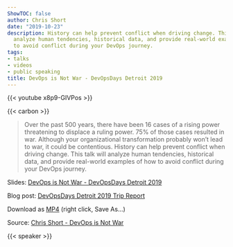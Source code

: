 ```yaml
---
ShowTOC: false
author: Chris Short
date: "2019-10-23"
description: History can help prevent conflict when driving change. This talk will
  analyze human tendencies, historical data, and provide real-world examples of how
  to avoid conflict during your DevOps journey.
tags:
- talks
- videos
- public speaking
title: DevOps is Not War - DevOpsDays Detroit 2019
---
```


{{< youtube x8p9-GIVPos >}}

{{< carbon >}}

> Over the past 500 years, there have been 16 cases of a rising power threatening to displace a ruling power. 75% of those cases resulted in war. Although your organizational transformation probably won’t lead to war, it could be contentious. History can help prevent conflict when driving change. This talk will analyze human tendencies, historical data, and provide real-world examples of how to avoid conflict during your DevOps journey.

Slides: [DevOps is Not War - DevOpsDays Detroit 2019](https://speakerdeck.com/chrisshort/devops-is-not-war-df415c22-a29d-4cab-8689-143f9922c0f3)  

Blog post: [DevOpsDays Detroit 2019 Trip Report](/devopsdays-detroit-2019-trip-report/)

Download as [MP4](https://shortcdn.com/chrisshort/DevOps-is-Not-War-DOD-Detroit.mp4) (right click, Save As...)

Source: [Chris Short - DevOps is Not War](https://youtu.be/x8p9-GIVPos)

{{< speaker >}}
